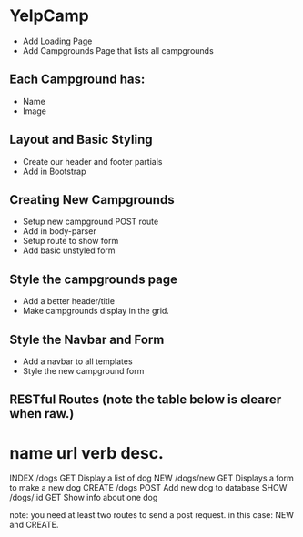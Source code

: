 # YelpCamp

* Add Loading Page
* Add Campgrounds Page that lists all campgrounds

## Each Campground has:
* Name
* Image

## Layout and Basic Styling
* Create our header and footer partials
* Add in Bootstrap

## Creating New Campgrounds
* Setup new campground POST route
* Add in body-parser
* Setup route to show form
* Add basic unstyled form

## Style the campgrounds page
* Add a better header/title
* Make campgrounds display in the grid.

## Style the Navbar and Form
* Add a navbar to all templates
* Style the new campground form

## RESTful Routes (note the table below is clearer when raw.)
name    url        verb  desc.
==========================================================
INDEX   /dogs      GET   Display a list of dog
NEW     /dogs/new  GET   Displays a form to make a new dog
CREATE  /dogs      POST  Add new dog to database
SHOW    /dogs/:id  GET   Show info about one dog

note: you need at least two routes to send a post request.
in this case: NEW and CREATE.